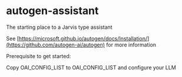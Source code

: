 # autogen-assistant
The starting place to a Jarvis type assistant 

See [https://microsoft.github.io/autogen/docs/Installation/](https://github.com/autogen-ai/autogen) for more information

Prerequisite to get started:

Copy OAI_CONFIG_LIST to OAI_CONFIG_LIST and configure your LLM
